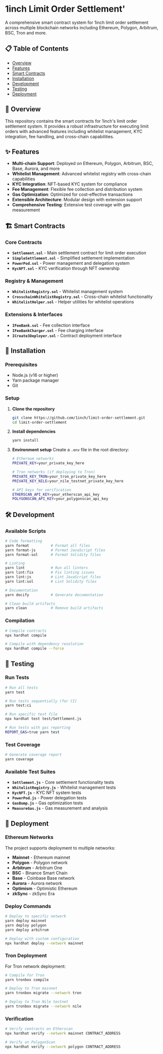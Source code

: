 # 1inch Limit Order Settlement'
A comprehensive smart contract system for 1inch limit order settlement across multiple blockchain networks including Ethereum, Polygon, Arbitrum, BSC, Tron and more.

## 📋 Table of Contents

- [Overview](#overview)
- [Features](#features)
- [Smart Contracts](#smart-contracts)
- [Installation](#installation)
- [Development](#development)
- [Testing](#testing)
- [Deployment](#deployment)


## 🎯 Overview

This repository contains the smart contracts for 1inch's limit order settlement system. It provides a robust infrastructure for executing limit orders with advanced features including whitelist management, KYC integration, fee handling, and cross-chain capabilities.

## ✨ Features

- **Multi-chain Support**: Deployed on Ethereum, Polygon, Arbitrum, BSC, Base, Aurora, and more
- **Whitelist Management**: Advanced whitelist registry with cross-chain capabilities
- **KYC Integration**: NFT-based KYC system for compliance
- **Fee Management**: Flexible fee collection and distribution system
- **Gas Optimization**: Optimized for cost-effective transactions
- **Extensible Architecture**: Modular design with extension support
- **Comprehensive Testing**: Extensive test coverage with gas measurement

## 🏗️ Smart Contracts

### Core Contracts

- **`Settlement.sol`** - Main settlement contract for limit order execution
- **`SimpleSettlement.sol`** - Simplified settlement implementation
- **`PowerPod.sol`** - Power management and delegation system
- **`KycNFT.sol`** - KYC verification through NFT ownership

### Registry & Management

- **`WhitelistRegistry.sol`** - Whitelist management system
- **`CrosschainWhitelistRegistry.sol`** - Cross-chain whitelist functionality
- **`WhitelistHelper.sol`** - Helper utilities for whitelist operations

### Extensions & Interfaces

- **`IFeeBank.sol`** - Fee collection interface
- **`IFeeBankCharger.sol`** - Fee charging interface
- **`ICreate3Deployer.sol`** - Contract deployment interface

## 🚀 Installation

### Prerequisites

- Node.js (v16 or higher)
- Yarn package manager
- Git

### Setup

1. **Clone the repository**
   ```bash
   git clone https://github.com/1inch/limit-order-settlement.git
   cd limit-order-settlement
   ```

2. **Install dependencies**
   ```bash
   yarn install
   ```

3. **Environment setup**
   Create a `.env` file in the root directory:
   ```bash
   # Ethereum networks
   PRIVATE_KEY=your_private_key_here
   
   # Tron networks (if deploying to Tron)
   PRIVATE_KEY_TRON=your_tron_private_key_here
   PRIVATE_KEY_NILE=your_nile_testnet_private_key_here
   
   # API keys for verification
   ETHERSCAN_API_KEY=your_etherscan_api_key
   POLYGONSCAN_API_KEY=your_polygonscan_api_key
   ```

## 🛠️ Development

### Available Scripts

```bash
# Code formatting
yarn format          # Format all files
yarn format-js       # Format JavaScript files
yarn format-sol      # Format Solidity files

# Linting
yarn lint            # Run all linters
yarn lint:fix        # Fix linting issues
yarn lint:js         # Lint JavaScript files
yarn lint:sol        # Lint Solidity files

# Documentation
yarn docify          # Generate documentation

# Clean build artifacts
yarn clean           # Remove build artifacts
```

### Compilation

```bash
# Compile contracts
npx hardhat compile

# Compile with dependency resolution
npx hardhat compile --force
```

## 🧪 Testing

### Run Tests

```bash
# Run all tests
yarn test

# Run tests sequentially (for CI)
yarn test:ci

# Run specific test file
npx hardhat test test/Settlement.js

# Run tests with gas reporting
REPORT_GAS=true yarn test
```

### Test Coverage

```bash
# Generate coverage report
yarn coverage
```

### Available Test Suites

- **`Settlement.js`** - Core settlement functionality tests
- **`WhitelistRegistry.js`** - Whitelist management tests
- **`KycNFT.js`** - KYC NFT system tests
- **`PowerPod.js`** - Power delegation tests
- **`GasBump.js`** - Gas optimization tests
- **`MeasureGas.js`** - Gas measurement and analysis

## 🚀 Deployment

### Ethereum Networks

The project supports deployment to multiple networks:

- **Mainnet** - Ethereum mainnet
- **Polygon** - Polygon network
- **Arbitrum** - Arbitrum One
- **BSC** - Binance Smart Chain
- **Base** - Coinbase Base network
- **Aurora** - Aurora network
- **Optimism** - Optimistic Ethereum
- **zkSync** - zkSync Era

### Deploy Commands

```bash
# Deploy to specific network
yarn deploy mainnet
yarn deploy polygon
yarn deploy arbitrum

# Deploy with custom configuration
npx hardhat deploy --network mainnet
```

### Tron Deployment

For Tron network deployment:

```bash
# Compile for Tron
yarn tronbox compile

# Deploy to Tron mainnet
yarn tronbox migrate --network tron

# Deploy to Tron Nile testnet
yarn tronbox migrate --network nile
```

### Verification

```bash
# Verify contracts on Etherscan
npx hardhat verify --network mainnet CONTRACT_ADDRESS

# Verify on PolygonScan
npx hardhat verify --network polygon CONTRACT_ADDRESS
```

